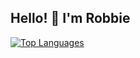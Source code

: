 Hello! 👋 I'm Robbie
----------------------------

<a href="https://github.com/sidmahmed" align="left"><img src="https://github-readme-stats.vercel.app/api/top-langs/?username=robertovers&langs_count=6&theme=gruvbox&layout=compact&hide_border=true&locale=en&custom_title=Top%20%Languages" alt="Top Languages" /></a>
